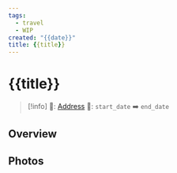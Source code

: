 ```yaml
---
tags:
  - travel
  - WIP
created: "{{date}}"
title: {{title}}
---
```


# {{title}}

> [!info]
>📌: [Address]()
>📅: `start_date` ➡️ `end_date`

## Overview



## Photos

